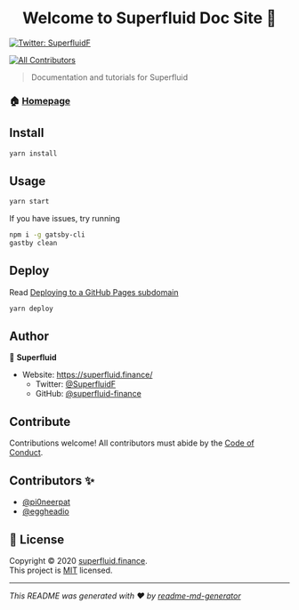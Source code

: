 <h1 align="center">Welcome to Superfluid Doc Site 👋</h1>
<p>
  <a href="https://twitter.com/SuperfluidF" target="_blank">
    <img alt="Twitter: SuperfluidF" src="https://img.shields.io/twitter/follow/SuperfluidF.svg?style=social" />
  </a>
</p>

<!-- ALL-CONTRIBUTORS-BADGE:START - Do not remove or modify this section -->

[![All Contributors](https://img.shields.io/badge/all_contributors-1-orange.svg?style=flat-square)](#contributors-)

<!-- ALL-CONTRIBUTORS-BADGE:END -->

> Documentation and tutorials for Superfluid

### 🏠 [Homepage](https://docs.superfluid.io)

## Install

```sh
yarn install
```

## Usage

```sh
yarn start
```

If you have issues, try running

```sh
npm i -g gatsby-cli
gastby clean
```

## Deploy

Read [Deploying to a GitHub Pages subdomain](https://www.gatsbyjs.com/docs/how-gatsby-works-with-github-pages/#deploying-to-a-github-pages-subdomain-at-githubio)

```sh
yarn deploy
```

## Author

👤 **Superfluid**

- Website: https://superfluid.finance/
  - Twitter: [@SuperfluidF](https://twitter.com/SuperfluidF)
  - GitHub: [@superfluid-finance](https://github.com/superfluid-finance)

## Contribute

Contributions welcome! All contributors must abide by the [Code of Conduct](./code-of-conduct.md).

## Contributors ✨

- [@pi0neerpat](https://github.com/pi0neerpat)
- [@eggheadio](https://github.com/eggheadio/)

## 📝 License

Copyright © 2020 [superfluid.finance](https://github.com/superfluid-finance).<br />
This project is [MIT](https://github.com/superfluid-finance/superfluid-protocol-docs/blob/source/LICENSE) licensed.

---

_This README was generated with ❤️ by [readme-md-generator](https://github.com/kefranabg/readme-md-generator)_
